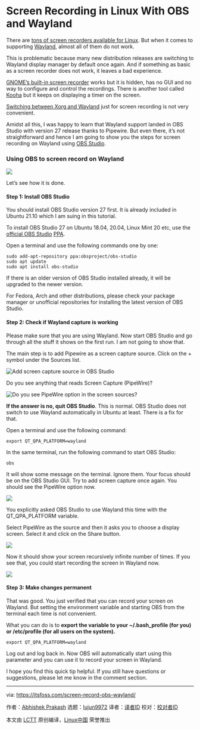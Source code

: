 [#]: subject: "Screen Recording in Linux With OBS and Wayland"
[#]: via: "https://itsfoss.com/screen-record-obs-wayland/"
[#]: author: "Abhishek Prakash https://itsfoss.com/author/abhishek/"
[#]: collector: "lujun9972"
[#]: translator: "geekpi"
[#]: reviewer: " "
[#]: publisher: " "
[#]: url: " "

Screen Recording in Linux With OBS and Wayland
======

There are [tons of screen recorders available for Linux][1]. But when it comes to supporting [Wayland][2], almost all of them do not work.

This is problematic because many new distribution releases are switching to Wayland display manager by default once again. And if something as basic as a screen recorder does not work, it leaves a bad experience.

[GNOME’s built-in screen recorder][3] works but it is hidden, has no GUI and no way to configure and control the recordings. There is another tool called [Kooha][4] but it keeps on displaying a timer on the screen.

[Switching between Xorg and Wayland][5] just for screen recording is not very convenient.

Amidst all this, I was happy to learn that Wayland support landed in OBS Studio with version 27 release thanks to Pipewire. But even there, it’s not straightforward and hence I am going to show you the steps for screen recording on Wayland using [OBS Studio][6].

### Using OBS to screen record on Wayland

![][7]

Let’s see how it is done.

#### Step 1: Install OBS Studio

You should install OBS Studio version 27 first. It is already included in Ubuntu 21.10 which I am suing in this tutorial.

To install OBS Studio 27 on Ubuntu 18.04, 20.04, Linux Mint 20 etc, use the [official OBS Studio][8] [][8][PPA][8].

Open a terminal and use the following commands one by one:

```
sudo add-apt-repository ppa:obsproject/obs-studio
sudo apt update
sudo apt install obs-studio
```

If there is an older version of OBS Studio installed already, it will be upgraded to the newer version.

For Fedora, Arch and other distributions, please check your package manager or unofficial repositories for installing the latest version of OBS Studio.

#### Step 2: Check if Wayland capture is working

Please make sure that you are using Wayland. Now start OBS Studio and go through all the stuff it shows on the first run. I am not going to show that.

The main step is to add Pipewire as a screen capture source. Click on the + symbol under the Sources list.

![Add screen capture source in OBS Studio][9]

Do you see anything that reads Screen Capture (PipeWire)?

![Do you see PipeWire option in the screen sources?][10]

**If the answer is no, quit OBS Studio**. This is normal. OBS Studio does not switch to use Wayland automatically in Ubuntu at least. There is a fix for that.

Open a terminal and use the following command:

```
export QT_QPA_PLATFORM=wayland
```

In the same terminal, run the following command to start OBS Studio:

```
obs
```

It will show some message on the terminal. Ignore them. Your focus should be on the OBS Studio GUI. Try to add screen capture once again. You should see the PipeWire option now.

![][10]

You explicitly asked OBS Studio to use Wayland this time with the QT_QPA_PLATFORM variable.

Select PipeWire as the source and then it asks you to choose a display screen. Select it and click on the Share button.

![][11]

Now it should show your screen recursively infinite number of times. If you see that, you could start recording the screen in Wayland now.

![][12]

#### Step 3: Make changes permanent

That was good. You just verified that you can record your screen on Wayland. But setting the environment variable and starting OBS from the terminal each time is not convenient.

What you can do is to **export the variable to your ~/.bash_profile (for you) or /etc/profile (for all users on the system).**

```
export QT_QPA_PLATFORM=wayland
```

Log out and log back in. Now OBS will automatically start using this parameter and you can use it to record your screen in Wayland.

I hope you find this quick tip helpful. If you still have questions or suggestions, please let me know in the comment section.

--------------------------------------------------------------------------------

via: https://itsfoss.com/screen-record-obs-wayland/

作者：[Abhishek Prakash][a]
选题：[lujun9972][b]
译者：[译者ID](https://github.com/译者ID)
校对：[校对者ID](https://github.com/校对者ID)

本文由 [LCTT](https://github.com/LCTT/TranslateProject) 原创编译，[Linux中国](https://linux.cn/) 荣誉推出

[a]: https://itsfoss.com/author/abhishek/
[b]: https://github.com/lujun9972
[1]: https://itsfoss.com/best-linux-screen-recorders/
[2]: https://wayland.freedesktop.org/
[3]: https://itsfoss.com/gnome-screen-recorder/
[4]: https://itsfoss.com/kooha-screen-recorder/
[5]: https://itsfoss.com/switch-xorg-wayland/
[6]: https://obsproject.com/
[7]: https://i0.wp.com/itsfoss.com/wp-content/uploads/2021/09/obs-screen-record-wayland.webp?resize=800%2C450&ssl=1
[8]: https://launchpad.net/~obsproject/+archive/ubuntu/obs-studio
[9]: https://i2.wp.com/itsfoss.com/wp-content/uploads/2021/09/obs-studio-add-screen-capture-source.png?resize=800%2C537&ssl=1
[10]: https://i0.wp.com/itsfoss.com/wp-content/uploads/2021/09/obs-studio-wayland-support.png?resize=800%2C538&ssl=1
[11]: https://i2.wp.com/itsfoss.com/wp-content/uploads/2021/09/obs-studio-screen.png?resize=800%2C578&ssl=1
[12]: https://i1.wp.com/itsfoss.com/wp-content/uploads/2021/09/start-screen-recording-obs-wayland.jpg?resize=800%2C537&ssl=1
